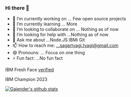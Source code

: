 ### Hi there 👋



- 🔭 I’m currently working on ... Few open source projects
- 🌱 I’m currently learning ... More
- 👯 I’m looking to collaborate on ... Nothing as of now
- 🤔 I’m looking for help with ...Nothing as of now
- 💬 Ask me about ...Node.JS IBMi Git
- 📫 How to reach me: ...sagartyagi.tyagi@gmail.com
- 😄 Pronouns: ... Focus on one thing 
- ⚡ Fun fact: ...No fun fact 

IBM Fresh Face [verified](https://www.credly.com/badges/3f467ea7-f636-4f36-8bd6-4d867f0bc7b4/print)

IBM Champion 2023

[![Gajender's github stats](https://github-readme-stats.vercel.app/api?username=sagartyagi121&theme=blue-green)](https://github.com/sagartyagi121/github-readme-stats)


